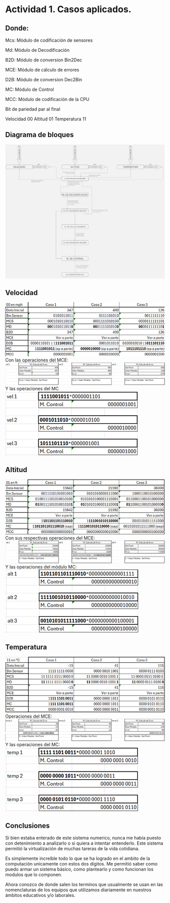 # Actividad 1. Casos aplicados.

## Donde:
Mcs: Módulo de codificación de sensores

Md: Módulo de Decodificación

B2D: Módulo de conversion Bin2Dec

MCE: Módulo de cálculo de errores

D2B: Módulo de conversion Dec2Bin

MC: Módulo de Control

MCC: Módulo de codificación de la CPU

Bit de pariedad par al final

Velocidad 00
Altitud 01
Temperatura 11

## Diagrama de bloques
![alt text](untitled.jpg)

## Velocidad
![alt text](image.png)
Con las operaciones del MCE:
![alt text](image-2.png)
Y las operaciones del MC
![alt text](image-5.png)
## Altitud
![alt text](image-6.png)
Con sus respectivas operaciones del MCE:
![alt text](image-7.png)
Y las operaciones del módulo MC:
![alt text](image-8.png)
## Temperatura
![alt text](image-9.png)
Operaciones del MCE:
![alt text](image-10.png)
Y las operaciones del MC:
![alt text](image-11.png)

## Conclusiones
Si bien estaba enterado de este sistema numerico, nunca me había puesto con detenimiento a analizarlo o si quiera a intentar entenderlo. Este sistema permitió la virtualización de muchas tareras de la vida cotidiana.

Es simplemente increíble todo lo que se ha logrado en el ambito de la computación unicamente con estos dos dígitos. Me permitió saber como puedo armar un sistema básico, como plantearlo y como funcionan los modulos que lo componen. 

Ahora conozco de donde salen los terminos que usualmente se usan en las nomenclaturas de los equipos que utilizamos diariamente  en nuestros ámbitos educativos y/o laborales.